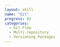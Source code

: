 ```yaml
---
layout: skill
name: "Git"
progress: 82
categories:
  - Git Flow
  - Multi-repository
  - Versioning Packages
---
```

